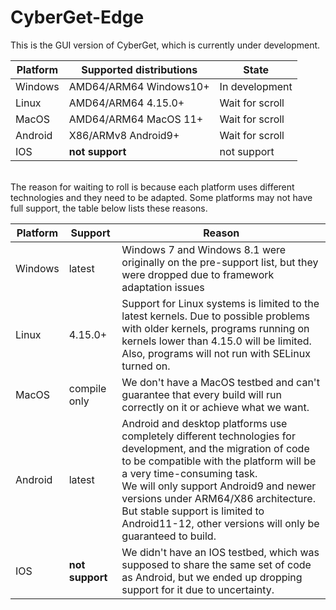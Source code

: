 # CyberGet-Edge
This is the GUI version of CyberGet, which is currently under development.

 
| Platform      |    Supported distributions    | State              |
| --------------|------------------------------ | ------------------ |
| Windows       | AMD64/ARM64 Windows10+        |  In development    |
| Linux         | AMD64/ARM64 4.15.0+           |  Wait for scroll   |
| MacOS         | AMD64/ARM64 MacOS 11+         |  Wait for scroll   |
| Android       | X86/ARMv8 Android9+           |  Wait for scroll   |
| IOS           | <strong>not support</strong>  |  not support       |
 
<br>
The reason for waiting to roll is because each platform uses different technologies and they need to be adapted. Some platforms may not have full support, the table below lists these reasons.

| Platform      |    Support                    |    Reason          |
| --------------|------------------------------ | ------------------ |
| Windows       | latest                        |  Windows 7 and Windows 8.1 were originally on the pre-support list, but they were dropped due to framework adaptation issues    |
| Linux         | 4.15.0+                       |  Support for Linux systems is limited to the latest kernels. Due to possible problems with older kernels, programs running on kernels lower than 4.15.0 will be limited.<br>Also, programs will not run with SELinux turned on.   |
| MacOS         | compile only                  |  We don't have a MacOS testbed and can't guarantee that every build will run correctly on it or achieve what we want.   |
| Android       | latest                        |  Android and desktop platforms use completely different technologies for development, and the migration of code to be compatible with the platform will be a very time-consuming task.<br>We will only support Android9 and newer versions under ARM64/X86 architecture. But stable support is limited to Android11-12, other versions will only be guaranteed to build.   |
| IOS           | <strong>not support</strong>  |  We didn't have an IOS testbed, which was supposed to share the same set of code as Android, but we ended up dropping support for it due to uncertainty.       |
